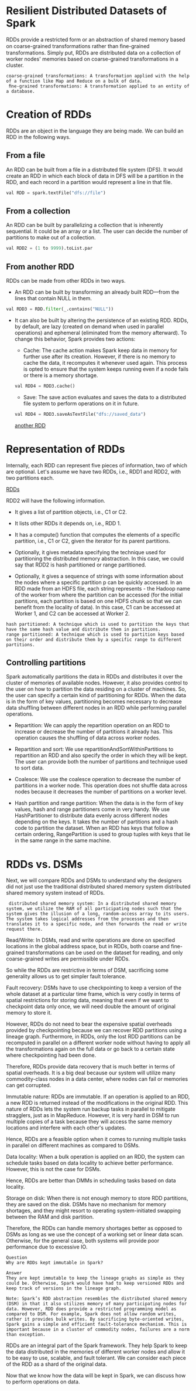 # Resilient Distributed Datasets of Spark
RDDs provide a restricted form or an abstraction of shared memory based on coarse-grained transformations rather than ﬁne-grained transformations. Simply put, RDDs are distributed data on a collection of worker nodes' memories based on coarse-grained transformations in a cluster.
```
coarse-grained transformations: A transformation applied with the help of a function like Map and Reduce on a bulk of data.
 ﬁne-grained transformations: A transformation applied to an entity of a database.
```

# Creation of RDDs
RDDs are an object in the language they are being made. We can build an RDD in the following ways.

## From a file
An RDD can be built from a file in a distributed file system (DFS). It would create an RDD in which each block of data in DFS will be a partition in the RDD, and each record in a partition would represent a line in that file.
```python
val RDD = spark.textFile("dfs://file")
```
## From a collection
An RDD can be built by parallelizing a collection that is inherently sequential. It could be an array or a list. The user can decide the number of partitions to make out of a collection.
```python
val RDD2 = (1 to 9999).toList.par
```

## From another RDD
RDDs can be made from other RDDs in two ways.

- An RDD can be built by transforming an already built RDD––from the lines that contain NULL in them.
```python
val RDD3 = RDD.filter(_.contains("NULL"))
```
- It can also be built by altering the persistence of an existing RDD. RDDs, by default, are lazy (created on demand when used in parallel operations) and ephemeral (eliminated from the memory afterward). To change this behavior, Spark provides two actions:

    - Cache: The cache action makes Spark keep data in memory for further use after its creation. However, if there is no memory to cache the data, it recomputes it whenever used again. This process is opted to ensure that the system keeps running even if a node fails or there is a memory shortage.
    ```python
    val RDD4 = RDD3.cache()
    ```
    - Save: The save action evaluates and saves the data to a distributed file system to perform operations on it in future.
    ```python
    val RDD4 = RDD3.saveAsTextFile("dfs://saved_data")
    ```
    [another RDD](./rdd)
# Representation of RDDs
Internally, each RDD can represent five pieces of information, two of which are optional. Let's assume we have two RDDs, i.e., RDD1 and RDD2, with two partitions each.

[RDDs](./rdds.png)

RDD2 will have the following information.

- It gives a list of partition objects, i.e., C1 or C2.

- It lists other RDDs it depends on, i.e., RDD 1.

- It has a compute() function that computes the elements of a specific partition, i.e., C1 or C2, given the iterator for its parent partitions.

- Optionally, it gives metadata specifying the technique used for partitioning the distributed memory abstraction. In this case, we could say that RDD2 is hash partitioned or range partitioned.

- Optionally, it gives a sequence of strings with some information about the nodes where a specific partition p can be quickly accessed. In an RDD made from an HDFS file, each string represents - the Hadoop name of the worker from where the partition can be accessed (for the initial partitions, each partition is based on one HDFS chunk so that we can benefit from the locality of data). In this case, C1 can be accessed at Worker 1, and C2 can be accessed at Worker 2.

```
hash partitioned: A technique which is used to partition the keys that have the same hash value and distribute them in partitions.
range partitioned: A technique which is used to partition keys based on their order and distribute them by a specific range to different partitions.
```


## Controlling partitions
Spark automatically partitions the data in RDDs and distributes it over the cluster of memories of available nodes. However, it also provides control to the user on how to partition the data residing on a cluster of machines. So, the user can specify a certain kind of partitioning for RDDs. When the data is in the form of key values, partitioning becomes necessary to decrease data shuffling between different nodes in an RDD while performing parallel operations.

- Repartition: We can apply the repartition operation on an RDD to increase or decrease the number of partitions it already has. This operation causes the shuffling of data across worker nodes.

- Repartition and sort: We use repartitionAndSortWithinPartitions to repartition an RDD and also specify the order in which they will be kept. The user can provide both the number of partitions and technique used to sort data.

- Coalesce: We use the coalesce operation to decrease the number of partitions in a worker node. This operation does not shuffle data across nodes because it decreases the number of partitions on a worker level.

- Hash partition and range partition: When the data is in the form of key values, hash and range partitioners come in very handy. We use HashPartitioner to distribute data evenly across different nodes depending on the keys. It takes the number of partitions and a hash code to partition the dataset. When an RDD has keys that follow a certain ordering, RangePartition is used to group tuples with keys that lie in the same range in the same machine.


# RDDs vs. DSMs
Next, we will compare RDDs and DSMs to understand why the designers did not just use the traditional distributed shared memory system distributed shared memory system instead of RDDs.
```
 distributed shared memory system: In a distributed shared memory system, we utilize the RAM of all participating nodes such that the system gives the illusion of a long, random-access array to its users. The system takes logical addresses from the processes and then translates it to a specific node, and then forwards the read or write request there.
 ```


Read/Write: In DSMs, read and write operations are done on specified locations in the global address space, but in RDDs, both coarse and fine-grained transformations can be used on the dataset for reading, and only coarse-grained writes are permissible under RDDs.

So while the RDDs are restrictive in terms of DSM, sacrificing some generality allows us to get simpler fault tolerance.

Fault recovery: DSMs have to use checkpointing to keep a version of the whole dataset at a particular time frame, which is very costly in terms of spatial restrictions for storing data, meaning that even if we want to checkpoint data only once, we will need double the amount of original memory to store it.

However, RDDs do not need to bear the expensive spatial overheads provided by checkpointing because we can recover RDD partitions using a lineage graph. Furthermore, in RDDs, only the lost RDD partitions can be recomputed in parallel on a different worker node without having to apply all the transformations again on the full data or go back to a certain state where checkpointing had been done.

Therefore, RDDs provide data recovery that is much better in terms of spatial overheads. It is a big deal because our system will utilize many commodity-class nodes in a data center, where nodes can fail or memories can get corrupted.

Immutable nature: RDDs are immutable. If an operation is applied to an RDD, a new RDD is returned instead of the modifications in the original RDD. This nature of RDDs lets the system run backup tasks in parallel to mitigate stragglers, just as in MapReduce. However, it is very hard in DSM to run multiple copies of a task because they will access the same memory locations and interfere with each other's updates.

Hence, RDDs are a feasible option when it comes to running multiple tasks in parallel on different machines as compared to DSMs.

Data locality: When a bulk operation is applied on an RDD, the system can schedule tasks based on data locality to achieve better performance. However, this is not the case for DSMs.

Hence, RDDs are better than DMMs in scheduling tasks based on data locality.

Storage on disk: When there is not enough memory to store RDD partitions, they are saved on the disk. DSMs have no mechanism for memory shortages, and they might resort to operating system-initiated swapping between the RAM and disk partition.

Therefore, the RDDs can handle memory shortages better as opposed to DSMs as long as we use the concept of a working set or linear data scan. Otherwise, for the general case, both systems will provide poor performance due to excessive IO.

```
Question
Why are RDDs kept immutable in Spark?

Answer
They are kept immutable to keep the lineage graphs as simple as they could be. Otherwise, Spark would have had to keep versioned RDDs and keep track of versions in the lineage graph.
```

```
Note: Spark’s RDD abstraction resembles the distributed shared memory (DSM) in that it also utilizes memory of many participating nodes for data. However, RDD does provide a restricted programming model as compared to DSM. For example, Spark does not allow random writes, rather it provides bulk writes. By sacrificing byte-oriented writes, Spark gains a simple and efficient fault-tolerance mechanism. This is important because in a cluster of commodity nodes, failures are a norm than exception.
```

RDDs are an integral part of the Spark framework. They help Spark to keep the data distributed in the memories of different worker nodes and allow it to be easy to use, scalable, and fault tolerant. We can consider each piece of the RDD as a shard of the original data.

Now that we know how the data will be kept in Spark, we can discuss how to perform operations on data.
